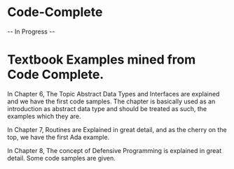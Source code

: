 # Code-Complete
-- In Progress -- 
# Textbook Examples mined from Code Complete.
In Chapter 6, The Topic Abstract Data Types and Interfaces are explained and we have the first code samples. The chapter is basically used as an introduction as abstract data type and should be treated as such, the examples which they are. 

In Chapter 7, Routines are Explained in great detail, and as the cherry on the top, we have the first Ada example.  

In Chapter 8, The concept of Defensive Programming is explained in great detail. Some code samples are given.
